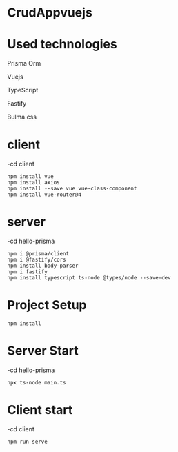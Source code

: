 # CrudAppvuejs

# Used technologies

Prisma Orm

Vuejs

TypeScript

Fastify

Bulma.css

# client

-cd client  
```
npm install vue
npm install axios
npm install --save vue vue-class-component
npm install vue-router@4
```


# server 
-cd hello-prisma 
```
npm i @prisma/client
npm i @fastify/cors
npm install body-parser
npm i fastify
npm install typescript ts-node @types/node --save-dev
```

# Project Setup 
```
npm install
```
# Server Start 

-cd hello-prisma 
```
npx ts-node main.ts 
```

# Client start 
-cd client
```
npm run serve
```
